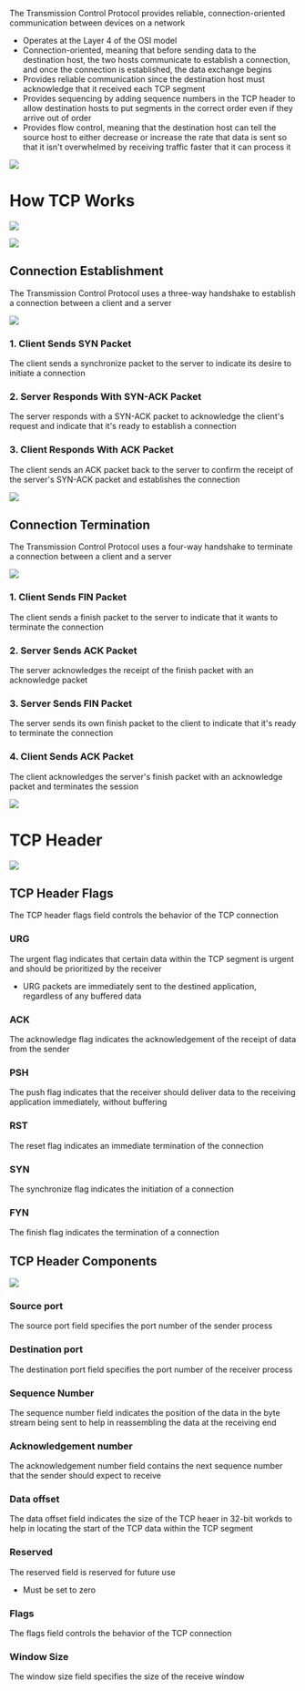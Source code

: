 The Transmission Control Protocol provides reliable, connection-oriented communication between devices on a network

* Operates at the Layer 4 of the OSI model
* Connection-oriented, meaning that before sending data to the destination host, the two hosts communicate to establish a connection, and once the connection is established, the data exchange begins
* Provides reliable communication since the destination host must acknowledge that it received each TCP segment
* Provides sequencing by adding sequence numbers in the TCP header to allow destination hosts to put segments in the correct order even if they arrive out of order
* Provides flow control, meaning that the destination host can tell the source host to either decrease or increase the rate that data is sent so that it isn't overwhelmed by receiving traffic faster that it can process it 

![](https://github.com/JonmarCorpuz/SecondBrain/blob/main/Assets/Whitespace.png)

# How TCP Works

![](https://github.com/JonmarCorpuz/SecondBrain/blob/main/Assets/ksdbjlfkldsdfjhbsghlgk.png)

![](https://github.com/JonmarCorpuz/SecondBrain/blob/main/Assets/Whitespace.png)

## Connection Establishment

The Transmission Control Protocol uses a three-way handshake to establish a connection between a client and a server

![](https://github.com/JonmarCorpuz/SecondBrain/blob/main/Assets/Screenshot%202024-05-19%20125455.png)

### 1. Client Sends SYN Packet

The client sends a synchronize packet to the server to indicate its desire to initiate a connection

### 2. Server Responds With SYN-ACK Packet

The server responds with a SYN-ACK packet to acknowledge the client's request and indicate that it's ready to establish a connection

### 3. Client Responds With ACK Packet

The client sends an ACK packet back to the server to confirm the receipt of the server's SYN-ACK packet and establishes the connection

![](https://github.com/JonmarCorpuz/SecondBrain/blob/main/Assets/Whitespace.png)

## Connection Termination

The Transmission Control Protocol uses a four-way handshake to terminate a connection between a client and a server

![](https://github.com/JonmarCorpuz/SecondBrain/blob/main/Assets/uhgytfyuijopkbhljnmdsk.png)

### 1. Client Sends FIN Packet

The client sends a finish packet to the server to indicate that it wants to terminate the connection

### 2. Server Sends ACK Packet

The server acknowledges the receipt of the finish packet with an acknowledge packet

### 3. Server Sends FIN Packet

The server sends its own finish packet to the client to indicate that it's ready to terminate the connection

### 4. Client Sends ACK Packet

The client acknowledges the server's finish packet with an acknowledge packet and terminates the session

![](https://github.com/JonmarCorpuz/SecondBrain/blob/main/Assets/Whitespace.png)

# TCP Header

![](https://github.com/JonmarCorpuz/SecondBrain/blob/main/Assets/HEADER-768x432.png)

## TCP Header Flags

The TCP header flags field controls the behavior of the TCP connection

### URG

The urgent flag indicates that certain data within the TCP segment is urgent and should be prioritized by the receiver

* URG packets are immediately sent to the destined application, regardless of any buffered data 

### ACK

The acknowledge flag indicates the acknowledgement of the receipt of data from the sender

### PSH

The push flag indicates that the receiver should deliver data to the receiving application immediately, without buffering

### RST

The reset flag indicates an immediate termination of the connection

### SYN

The synchronize flag indicates the initiation of a connection

### FYN

The finish flag indicates the termination of a connection

## TCP Header Components

![](https://github.com/JonmarCorpuz/SecondBrain/blob/main/Assets/TCP-headersssssss.png)

### Source port

The source port field specifies the port number of the sender process 

### Destination port

The destination port field specifies the port number of the receiver process 

### Sequence Number

The sequence number field indicates the position of the data in the byte stream being sent to help in reassembling the data at the receiving end 

### Acknowledgement number

The acknowledgement number field contains the next sequence number that the sender should expect to receive 

### Data offset

The data offset field indicates the size of the TCP heaer in 32-bit workds to help in locating the start of the TCP data within the TCP segment 

### Reserved

The reserved field is reserved for future use

* Must be set to zero 

### Flags

The flags field controls the behavior of the TCP connection

### Window Size

The window size field specifies the size of the receive window 
